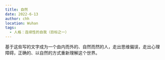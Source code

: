 ```yaml
---
title: 自然
date: 2022-6-13
author: chh
location: Wuhan
tags:
  - 人格：连续性的自我（目标之一）
---
```


基于这些写的文字成为一个由内而外的、自然而然的人，走出思维偏误，走出心理障碍，正确的、以自然的方式重新理解这个世界。
